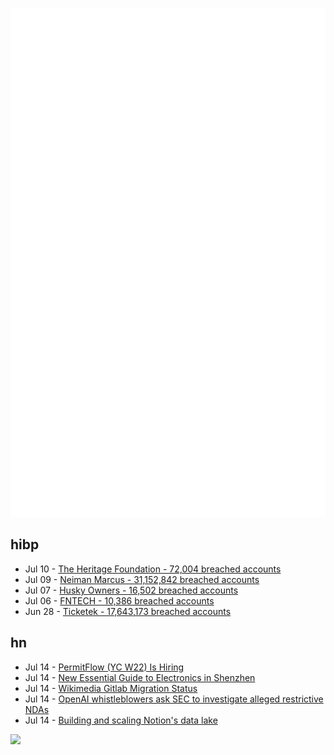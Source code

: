 ![Metrics](https://raw.githubusercontent.com/phixion/phixion/master/metrics.svg)

## hibp

<!--
for https://github.com/phixion/phixion/blob/main/.github/workflows/feeds.yml
-->
<!--START_SECTION:haveibeenpwnd-->
- Jul 10 - [The Heritage Foundation - 72,004 breached accounts](https://haveibeenpwned.com/PwnedWebsites#TheHeritageFoundation)
- Jul 09 - [Neiman Marcus - 31,152,842 breached accounts](https://haveibeenpwned.com/PwnedWebsites#NeimanMarcus)
- Jul 07 - [Husky Owners - 16,502 breached accounts](https://haveibeenpwned.com/PwnedWebsites#HuskyOwners)
- Jul 06 - [FNTECH - 10,386 breached accounts](https://haveibeenpwned.com/PwnedWebsites#RobloxDeveloperConference2024)
- Jun 28 - [Ticketek - 17,643,173 breached accounts](https://haveibeenpwned.com/PwnedWebsites#Ticketek)
<!--END_SECTION:haveibeenpwnd-->

## hn

<!--
for https://github.com/phixion/phixion/blob/main/.github/workflows/feeds.yml
-->
<!--START_SECTION:hn-->
- Jul 14 - [PermitFlow (YC W22) Is Hiring](https://jobs.ashbyhq.com/permitflow?departmentId=d33195eb-8978-4439-abc6-5a8a072de808)
- Jul 14 - [New Essential Guide to Electronics in Shenzhen](https://type.cyhsu.xyz/2024/07/neges/)
- Jul 14 - [Wikimedia Gitlab Migration Status](https://www.mediawiki.org/wiki/GitLab/Migration_status)
- Jul 14 - [OpenAI whistleblowers ask SEC to investigate alleged restrictive NDAs](https://www.reuters.com/technology/openai-whistleblowers-ask-sec-investigate-restrictive-non-disclosure-agreements-2024-07-13/)
- Jul 14 - [Building and scaling Notion's data lake](https://www.notion.so/de-de/blog/building-and-scaling-notions-data-lake)
<!--END_SECTION:hn-->

<!--
for https://yhype.me
-->
![](https://hit.yhype.me/github/profile?user_id=13013670)
